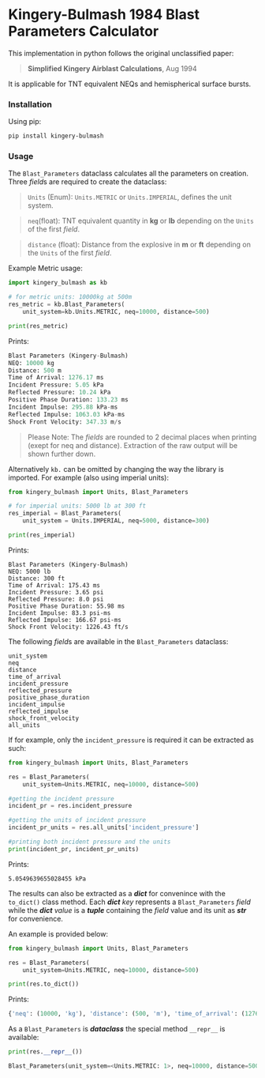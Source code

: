 # Kingery-Bulmash 1984 Blast Parameters Calculator

This implementation in python follows the original unclassified paper: 
>**Simplified Kingery Airblast Calculations**, Aug 1994

It is applicable for TNT equivalent NEQs and hemispherical surface bursts.

### Installation

Using pip:

```bash
pip install kingery-bulmash
```

### Usage

The `Blast_Parameters` dataclass calculates all the parameters on creation. Three *field*s are required to create the dataclass:

> `Units` (Enum): `Units.METRIC` or `Units.IMPERIAL`, defines the unit system.

>`neq`(float): TNT equivalent quantity in **kg** or **lb** depending on the `Units` of the first *field*.

>`distance` (float): Distance from the explosive in **m** or **ft**  depending on the `Units` of the first *field*.

Example Metric usage:

```python
import kingery_bulmash as kb

# for metric units: 10000kg at 500m
res_metric = kb.Blast_Parameters(
    unit_system=kb.Units.METRIC, neq=10000, distance=500)

print(res_metric)
```
Prints:

```python
Blast Parameters (Kingery-Bulmash)
NEQ: 10000 kg
Distance: 500 m
Time of Arrival: 1276.17 ms
Incident Pressure: 5.05 kPa
Reflected Pressure: 10.24 kPa
Positive Phase Duration: 133.23 ms
Incident Impulse: 295.88 kPa-ms
Reflected Impulse: 1063.03 kPa-ms
Shock Front Velocity: 347.33 m/s
```

> Please Note: The *fields* are rounded to 2 decimal places when printing (exept for neq and distance). Extraction of the raw output will be shown further down.

Alternatively `kb.` can be omitted by changing the way the library is imported. For example (also using imperial units):

```python
from kingery_bulmash import Units, Blast_Parameters

# for imperial units: 5000 lb at 300 ft
res_imperial = Blast_Parameters(
    unit_system = Units.IMPERIAL, neq=5000, distance=300)

print(res_imperial)
```

Prints:

```
Blast Parameters (Kingery-Bulmash)
NEQ: 5000 lb
Distance: 300 ft
Time of Arrival: 175.43 ms
Incident Pressure: 3.65 psi
Reflected Pressure: 8.0 psi
Positive Phase Duration: 55.98 ms
Incident Impulse: 83.3 psi-ms
Reflected Impulse: 166.67 psi-ms
Shock Front Velocity: 1226.43 ft/s
```

The following *field*s are available in the `Blast_Parameters` dataclass: 

```
unit_system
neq
distance
time_of_arrival
incident_pressure
reflected_pressure
positive_phase_duration
incident_impulse
reflected_impulse
shock_front_velocity
all_units
```

If for example, only the `incident_pressure` is required it can be extracted as such:

```python
from kingery_bulmash import Units, Blast_Parameters

res = Blast_Parameters(
    unit_system=Units.METRIC, neq=10000, distance=500)

#getting the incident pressure
incident_pr = res.incident_pressure

#getting the units of incident pressure
incident_pr_units = res.all_units['incident_pressure']

#printing both incident pressure and the units
print(incident_pr, incident_pr_units)
```

Prints:

```
5.0549639655028455 kPa
```

The results can also be extracted as a ***dict*** for convenince with the `to_dict()` class method. Each ***dict*** *key* represents a `Blast_Parameters` *field* while the ***dict*** *value* is a ***tuple*** containing the *field* value and its unit as ***str*** for convenience. 

An example is provided below:

```python
from kingery_bulmash import Units, Blast_Parameters

res = Blast_Parameters(
    unit_system=Units.METRIC, neq=10000, distance=500)

print(res.to_dict())
```

Prints:

```python
{'neq': (10000, 'kg'), 'distance': (500, 'm'), 'time_of_arrival': (1276.1650108864796, 'ms'), 'incident_pressure': (5.0549639655028455, 'kPa'), 'reflected_pressure': (10.244621193146642, 'kPa'), 'positive_phase_duration': (133.23344980362697, 'ms'), 'incident_impulse': (295.87689480141484, 'kPa-ms'), 'reflected_impulse': (1063.0270073779907, 'kPa-ms'), 'shock_front_velocity': (347.3295095310771, 'm/s')}
```

As a `Blast_Parameters` is ***dataclass*** the special method `__repr__` is available:

```python
print(res.__repr__())
```
```python
Blast_Parameters(unit_system=<Units.METRIC: 1>, neq=10000, distance=500, time_of_arrival=1276.1650108864796, incident_pressure=5.0549639655028455, reflected_pressure=10.244621193146642, positive_phase_duration=133.23344980362697, incident_impulse=295.87689480141484, reflected_impulse=1063.0270073779907, shock_front_velocity=347.3295095310771, all_units={'neq': 'kg', 'distance': 'm', 'time_of_arrival': 'ms', 'incident_pressure': 'kPa', 'reflected_pressure': 'kPa', 'positive_phase_duration': 'ms', 'incident_impulse': 'kPa-ms', 'reflected_impulse': 'kPa-ms', 'shock_front_velocity': 'm/s'})
```